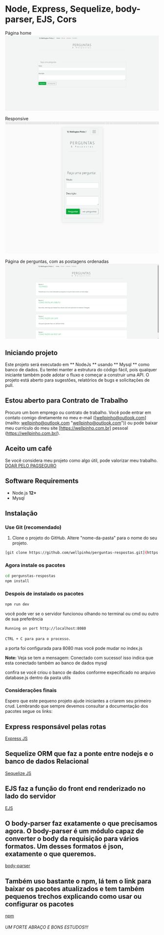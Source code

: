# Node, Express, Sequelize, body-parser, EJS, Cors

Página home
![alt text](./public/img/banner.jpg)

Responsive
![alt text](./public/img/responsive.jpg)

Página de perguntas, com as postagens ordenadas
![alt text](./public/img/page-perguntas.jpg)

## Iniciando projeto


Este projeto será executado em ** NodeJs ** usando ** Mysql ** como banco de dados. Eu tentei manter a estrutura do código fácil, pois qualquer iniciante também pode adotar o fluxo e começar a construir uma API. O projeto está aberto para sugestões, relatórios de bugs e solicitações de pull.

## Estou aberto para Contrato de Trabalho

Procuro um bom emprego ou contrato de trabalho. Você pode entrar em contato comigo diretamente no meu e-mail ([wellpinho@outlook.com] (mailto: wellpinho@outlook.com "wellpinho@outlook.com")) ou pode baixar meu currículo do meu site [https://wellpinho.com.br] pessoal (https://wellpinho.com.br/).

## Aceito um café

Se você considera meu projeto como algo útil, pode valorizar meu trabalho.
[DOAR PELO PAGSEGURO](https://pag.ae/7WrzSVKNN)

## Software Requirements

-   Node.js **12+**
-   Mysql

## Instalação

### Use Git (recomendado)

1.  Clone o projeto do GitHub. Altere "nome-da-pasta" para o nome do seu projeto.

```bash
[git clone https://github.com/wellpinho/perguntas-respostas.git](https://github.com/wellpinho/perguntas-respostas.git)
```

### Agora instale os pacotes

```bash
cd pergunstas-respostas
npm install
```

### Despois de instalado os pacotes

```bash
npm run dev
```

você pode ver se o servidor funcionou olhando no terminal ou cmd ou outro de sua preferência

```bash
Running on port http://localhost:8080

CTRL + C para para o processo.
```
a porta foi configurada para 8080 mas você pode mudar no index.js

**Note:**  Veja se tem a mensagem: Conectado com sucesso! isso indica que esta conectado também ao banco de dados mysql

confira se você criou o banco de dados conforme expecificado no arquivo database.js dentro da pasta utils

### Considerações finais
Espero que este pequeno projeto ajude iniciantes a criarem seu primeiro crud.
Lembrando que sempre devemos consultar a documentação dos pacotes segue os links:

## Express responsável pelas rotas
[Express JS](http://expressjs.com/pt-br/)

## Sequelize ORM que faz a ponte entre nodejs e o banco de dados Relacional
[Sequelize JS](https://sequelize.org/master/)

## EJS faz a função do front end renderizado no lado do servidor
[EJS](https://ejs.co/)

## O body-parser faz exatamente o que precisamos agora. O body-parser é um módulo capaz de converter o body da requisição para vários formatos. Um desses formatos é json, exatamente o que queremos.
[body-parser](https://www.npmjs.com/package/body-parser)

## Também uso bastante o npm, lá tem o link para baixar os pacotes atualizados e tem também pequenos trechos explicando como usar ou configurar os pacotes
[npm](https://www.npmjs.com/)

###### UM FORTE ABRAÇO E BONS ESTUDOS!!!

